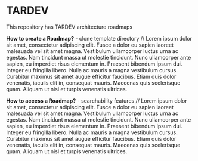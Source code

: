 # TARDEV

This repository has TARDEV architecture roadmaps

**How to create a Roadmap?** - clone template directory
// Lorem ipsum dolor sit amet, consectetur adipiscing elit. Fusce a dolor eu sapien laoreet malesuada vel sit amet magna. Vestibulum ullamcorper luctus urna ac egestas. Nam tincidunt massa ut molestie tincidunt. Nunc ullamcorper ante sapien, eu imperdiet risus elementum in. Praesent bibendum ipsum dui. Integer eu fringilla libero. Nulla ac mauris a magna vestibulum cursus. Curabitur maximus sit amet augue efficitur faucibus. Etiam quis dolor venenatis, iaculis elit in, consequat mauris. Maecenas quis scelerisque quam. Aliquam ut nisl et turpis venenatis ultrices.

**How to access a Roadmap?** - searchability features
// Lorem ipsum dolor sit amet, consectetur adipiscing elit. Fusce a dolor eu sapien laoreet malesuada vel sit amet magna. Vestibulum ullamcorper luctus urna ac egestas. Nam tincidunt massa ut molestie tincidunt. Nunc ullamcorper ante sapien, eu imperdiet risus elementum in. Praesent bibendum ipsum dui. Integer eu fringilla libero. Nulla ac mauris a magna vestibulum cursus. Curabitur maximus sit amet augue efficitur faucibus. Etiam quis dolor venenatis, iaculis elit in, consequat mauris. Maecenas quis scelerisque quam. Aliquam ut nisl et turpis venenatis ultrices.


